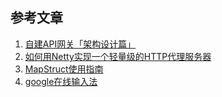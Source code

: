 ## 参考文章
1. [自建API网关「架构设计篇」](https://blog.csdn.net/wowotuo/article/details/84197880)
2. [如何用Netty实现一个轻量级的HTTP代理服务器](https://www.cnblogs.com/jietang/p/8926325.html)
3. [MapStruct使用指南](https://juejin.cn/post/6956190395319451679)
4. [google在线输入法](https://www.google.com/intl/zh-CN/inputtools/try/)
